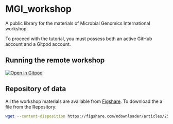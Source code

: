 # MGI_workshop
A public library for the materials of Microbial Genomics International workshop. 

To proceed with the tutorial, you must possess both an active GitHub account and a Gitpod account.

## Running the remote workshop
[![Open in Gitpod](https://gitpod.io/button/open-in-gitpod.svg)](https://gitpod.io/#https://github.com/hothman/MGI_workshop)

## Repository of data
All the workshop materials are available from [Figshare](https://figshare.com/articles/dataset/_b_Dataset_For_Microbial_Genomics_International_Workshop_b_/25584555). To download the a file from the Repository:

```sh
wget --content-disposition https://figshare.com/ndownloader/articles/25584555/versions/1
```




